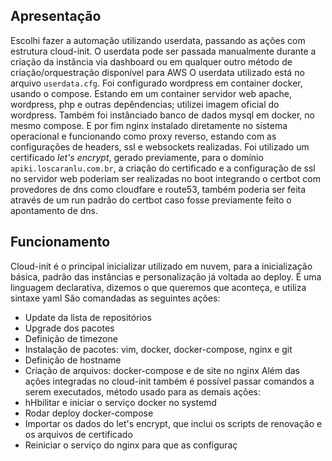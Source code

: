 ## Apresentação

Escolhi fazer a automação utilizando userdata, passando as ações com estrutura cloud-init.
O userdata pode ser passada manualmente durante a criação da instãncia via dashboard ou em qualquer outro método de criação/orquestração disponível para AWS
O userdata utilizado está no arquivo `userdata.cfg`.
Foi configurado wordpress em container docker, usando o compose. Estando em um container servidor web apache, wordpress, php e outras depêndencias; utilizei imagem oficial do wordpress.
Também foi instânciado banco de dados mysql em docker, no mesmo compose.
E por fim nginx instalado diretamente no sistema operacional e funcionando como proxy reverso, estando com as configurações de headers, ssl e websockets realizadas.
Foi utilizado um certificado *let's encrypt*, gerado previamente, para o domínio `apiki.loscaranlu.com.br`, a criação do certificado e a configuração de ssl no servidor web poderiam ser realizadas no boot integrando o certbot com provedores de dns como cloudfare e route53, também poderia ser feita através de um run padrão do certbot caso fosse previamente feito o apontamento de dns.


## Funcionamento
Cloud-init é o principal inicializar utilizado em nuvem, para a inicialização básica, padrão das instâncias e personalização já voltada ao deploy.
É uma linguagem declarativa, dizemos o que queremos que aconteça, e utiliza sintaxe yaml
São comandadas as seguintes ações:
- Update da lista de repositórios
- Upgrade dos pacotes
- Definição de timezone
- Instalação de pacotes: vim, docker, docker-compose, nginx e git
- Definição de hostname
- Criação de arquivos: docker-compose e de site no nginx
Além das ações integradas no cloud-init também é possível passar comandos a serem executados, método usado para as demais ações:
- hHbilitar e iniciar o serviço docker no systemd
- Rodar deploy docker-compose
- Importar os dados do let's encrypt, que inclui os scripts de renovação e os arquivos de certificado
- Reiniciar o serviço do nginx para que as configuraç




